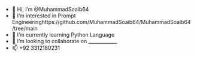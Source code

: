 - 👋 Hi, I’m @MuhammadSoaib64
- 👀 I’m interested in Prompt Engineeringhttps://github.com/MuhammadSoaib64/MuhammadSoaib64/tree/main
- 🌱 I’m currently learning Python Language
- 💞️ I’m looking to collaborate on ____________
- 📫 +92 3312180231

<!---
MuhammadSoaib64/MuhammadSoaib64 is a ✨ special ✨ repository because its `README.md` (this file) appears on your GitHub profile.
You can click the Preview link to take a look at your changes.
--->
